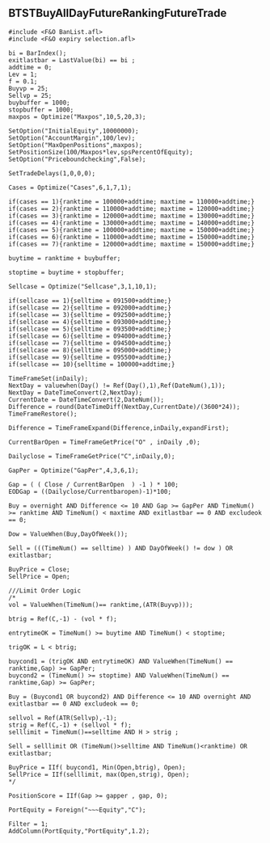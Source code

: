 ## BTSTBuyAllDayFutureRankingFutureTrade

    #include <F&O BanList.afl>
    #include <F&O expiry selection.afl>

    bi = BarIndex();
    exitlastbar = LastValue(bi) == bi ; 
    addtime = 0;
    Lev = 1;
    f = 0.1; 
    Buyvp = 25; 
    Sellvp = 25;
    buybuffer = 1000;
    stopbuffer = 1000; 
    maxpos = Optimize("Maxpos",10,5,20,3);

    SetOption("InitialEquity",10000000);
    SetOption("AccountMargin",100/lev);
    SetOption("MaxOpenPositions",maxpos);
    SetPositionSize(100/Maxpos*lev,spsPercentOfEquity);
    SetOption("Priceboundchecking",False);

    SetTradeDelays(1,0,0,0);

    Cases = Optimize("Cases",6,1,7,1);

    if(cases == 1){ranktime = 100000+addtime; maxtime = 110000+addtime;}
    if(cases == 2){ranktime = 110000+addtime; maxtime = 120000+addtime;}
    if(cases == 3){ranktime = 120000+addtime; maxtime = 130000+addtime;}
    if(cases == 4){ranktime = 130000+addtime; maxtime = 140000+addtime;}
    if(cases == 5){ranktime = 100000+addtime; maxtime = 150000+addtime;}
    if(cases == 6){ranktime = 110000+addtime; maxtime = 150000+addtime;}
    if(cases == 7){ranktime = 120000+addtime; maxtime = 150000+addtime;}

    buytime = ranktime + buybuffer;

    stoptime = buytime + stopbuffer;

    Sellcase = Optimize("Sellcase",3,1,10,1);

    if(sellcase == 1){selltime = 091500+addtime;}
    if(sellcase == 2){selltime = 092000+addtime;}
    if(sellcase == 3){selltime = 092500+addtime;}
    if(sellcase == 4){selltime = 093000+addtime;}
    if(sellcase == 5){selltime = 093500+addtime;}
    if(sellcase == 6){selltime = 094000+addtime;}
    if(sellcase == 7){selltime = 094500+addtime;}
    if(sellcase == 8){selltime = 095000+addtime;}
    if(sellcase == 9){selltime = 095500+addtime;}
    if(sellcase == 10){selltime = 100000+addtime;}

    TimeFrameSet(inDaily);
    NextDay = valuewhen(Day() != Ref(Day(),1),Ref(DateNum(),1));
    NextDay = DateTimeConvert(2,NextDay);
    CurrentDate = DateTimeConvert(2,DateNum());
    Difference = round(DateTimeDiff(NextDay,CurrentDate)/(3600*24));
    TimeFrameRestore();

    Difference = TimeFrameExpand(Difference,inDaily,expandFirst);

    CurrentBarOpen = TimeFrameGetPrice("O" , inDaily ,0);

    Dailyclose = TimeFrameGetPrice("C",inDaily,0);

    GapPer = Optimize("GapPer",4,3,6,1);

    Gap = ( ( Close / CurrentBarOpen  ) -1 ) * 100;
    EODGap = ((Dailyclose/Currentbaropen)-1)*100;

    Buy = overnight AND Difference <= 10 AND Gap >= GapPer AND TimeNum() >= ranktime AND TimeNum() < maxtime AND exitlastbar == 0 AND excludeok == 0;

    Dow = ValueWhen(Buy,DayOfWeek());

    Sell = (((TimeNum() == selltime) ) AND DayOfWeek() != dow ) OR exitlastbar;

    BuyPrice = Close;
    SellPrice = Open;

    ///Limit Order Logic
    /*
    vol = ValueWhen(TimeNum()== ranktime,(ATR(Buyvp))); 

    btrig = Ref(C,-1) - (vol * f); 

    entrytimeOK = TimeNum() >= buytime AND TimeNum() < stoptime;  

    trigOK = L < btrig; 

    buycond1 = (trigOK AND entrytimeOK) AND ValueWhen(TimeNum() == ranktime,Gap) >= GapPer; 
    buycond2 = (TimeNum() >= stoptime) AND ValueWhen(TimeNum() == ranktime,Gap) >= GapPer; 

    Buy = (Buycond1 OR buycond2) AND Difference <= 10 AND overnight AND exitlastbar == 0 AND excludeok == 0; 

    sellvol = Ref(ATR(Sellvp),-1);
    strig = Ref(C,-1) + (sellvol * f);
    selllimit = TimeNum()==selltime AND H > strig ;

    Sell = selllimit OR (TimeNum()>selltime AND TimeNum()<ranktime) OR exitlastbar;

    BuyPrice = IIf( buycond1, Min(Open,btrig), Open); 
    SellPrice = IIf(selllimit, max(Open,strig), Open); 
    */

    PositionScore = IIf(Gap >= gapper , gap, 0); 

    PortEquity = Foreign("~~~Equity","C");

    Filter = 1;
    AddColumn(PortEquity,"PortEquity",1.2);

